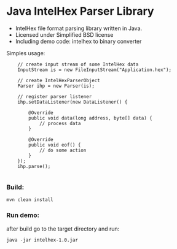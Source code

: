Java IntelHex Parser Library
====================

* IntelHex file format parsing library written in Java.
* Licensed under Simplified BSD license
* Including demo code: intelhex to binary converter

Simples usage:
~~~~~
	// create input stream of some IntelHex data
	InputStream is = new FileInputStream("Application.hex");
	
	// create IntelHexParserObject
	Parser ihp = new Parser(is);
	
	// register parser listener
	ihp.setDataListener(new DataListener() {
	
		@Override
		public void data(long address, byte[] data) {
			// process data
		}
		
		@Override
		public void eof() {
			// do some action
		}
	});
	ihp.parse();
	
~~~~~

### Build:

`mvn clean install`

### Run demo:
after build go to the target directory and run:

`java -jar intelhex-1.0.jar`